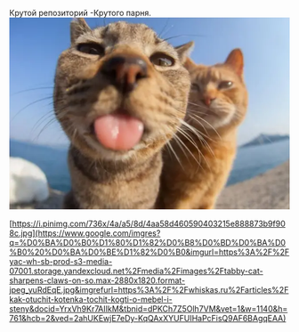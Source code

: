 Крутой репозиторий
-Крутого парня.
![Wpf](abebe.webp)

[https://i.pinimg.com/736x/4a/a5/8d/4aa58d460590403215e888873b9f908c.jpg](https://www.google.com/imgres?q=%D0%BA%D0%B0%D1%80%D1%82%D0%B8%D0%BD%D0%BA%D0%B0%20%D0%BA%D0%BE%D1%82%D0%B0&imgurl=https%3A%2F%2Fyac-wh-sb-prod-s3-media-07001.storage.yandexcloud.net%2Fmedia%2Fimages%2Ftabby-cat-sharpens-claws-on-so.max-2880x1820.format-jpeg_yuRdEqE.jpg&imgrefurl=https%3A%2F%2Fwhiskas.ru%2Farticles%2Fkak-otuchit-kotenka-tochit-kogti-o-mebel-i-steny&docid=YrxVh9Kr7AIIkM&tbnid=dPKCh7Z5Olh7VM&vet=1&w=1140&h=761&hcb=2&ved=2ahUKEwjE7eDy-KqQAxXYUFUIHaPcFisQ9AF6BAgqEAA)
